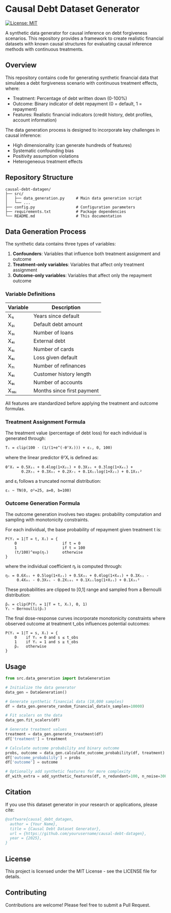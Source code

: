 # Causal Debt Dataset Generator

[![License: MIT](https://img.shields.io/badge/License-MIT-yellow.svg)](https://opensource.org/licenses/MIT)

A synthetic data generator for causal inference on debt forgiveness scenarios. This repository provides a framework to create realistic financial datasets with known causal structures for evaluating causal inference methods with continuous treatments.

## Overview

This repository contains code for generating synthetic financial data that simulates a debt forgiveness scenario with continuous treatment effects, where:
- Treatment: Percentage of debt written down (0-100%)
- Outcome: Binary indicator of debt repayment (0 = default, 1 = repayment)
- Features: Realistic financial indicators (credit history, debt profiles, account information)

The data generation process is designed to incorporate key challenges in causal inference:
- High dimensionality (can generate hundreds of features)
- Systematic confounding bias
- Positivity assumption violations
- Heterogeneous treatment effects

## Repository Structure

```
causal-debt-datagen/
├── src/
│   ├── data_generation.py     # Main data generation script
│   └── ...
├── config.py                  # Configuration parameters
├── requirements.txt           # Package dependencies
└── README.md                  # This documentation
```

## Data Generation Process

The synthetic data contains three types of variables:
1. **Confounders**: Variables that influence both treatment assignment and outcome
2. **Treatment-only variables**: Variables that affect only treatment assignment
3. **Outcome-only variables**: Variables that affect only the repayment outcome

### Variable Definitions

| Variable | Description |
|----------|-------------|
| X₁ᵢ | Years since default |
| X₂ᵢ | Default debt amount |
| X₃ᵢ | Number of loans |
| X₄ᵢ | External debt |
| X₅ᵢ | Number of cards |
| X₆ᵢ | Loss given default |
| X₇ᵢ | Number of refinances |
| X₈ᵢ | Customer history length |
| X₉ᵢ | Number of accounts |
| X₁₀ᵢ | Months since first payment |

All features are standardized before applying the treatment and outcome formulas.

### Treatment Assignment Formula

The treatment value (percentage of debt loss) for each individual is generated through:

```
Tᵢ = clip(100 · (1/(1+e^(-θᵀXᵢ))) + εᵢ, 0, 100)
```

where the linear predictor θᵀXᵢ is defined as:

```
θᵀXᵢ = 0.5X₁ᵢ + 0.4log(1+X₂ᵢ) + 0.3X₃ᵢ + 0.3log(1+X₄ᵢ) + 
       0.2X₅ᵢ + 0.3X₆ᵢ + 0.2X₇ᵢ + 0.1X₁ᵢlog(1+X₂ᵢ) + 0.1X₃ᵢ²
```

and εᵢ follows a truncated normal distribution:

```
εᵢ ~ TN(0, σ²=25, a=0, b=100)
```

### Outcome Generation Formula

The outcome generation involves two stages: probability computation and sampling with monotonicity constraints.

For each individual, the base probability of repayment given treatment t is:

```
P(Yᵢ = 1|T = t, Xᵢ) = {
    0                    if t = 0
    1                    if t = 100
    (t/100)^exp(ηᵢ)      otherwise
}
```

where the individual coefficient ηᵢ is computed through:

```
ηᵢ = 0.6X₁ᵢ + 0.5log(1+X₂ᵢ) + 0.5X₃ᵢ + 0.4log(1+X₄ᵢ) + 0.3X₅ᵢ - 
     0.4X₈ᵢ - 0.3X₉ᵢ - 0.2X₁₀ᵢ + 0.1X₁ᵢlog(1+X₂ᵢ) + 0.1X₃ᵢ²
```

These probabilities are clipped to [0,1] range and sampled from a Bernoulli distribution:

```
p̃ᵢ = clip(P(Yᵢ = 1|T = t, Xᵢ), 0, 1)
Yᵢ ~ Bernoulli(p̃ᵢ)
```

The final dose-response curves incorporate monotonicity constraints where observed outcome at treatment t_obs influences potential outcomes:

```
P(Yᵢ = 1|T = s, Xᵢ) = {
    0    if Yᵢ = 0 and s ≤ t_obs
    1    if Yᵢ = 1 and s ≥ t_obs
    p̃ᵢ   otherwise
}
```

## Usage

```python
from src.data_generation import DataGeneration

# Initialize the data generator
data_gen = DataGeneration()

# Generate synthetic financial data (10,000 samples)
df = data_gen.generate_random_financial_data(n_samples=10000)

# Fit scalers on the data
data_gen.fit_scalers(df)

# Generate treatment values
treatment = data_gen.generate_treatment(df)
df['treatment'] = treatment

# Calculate outcome probability and binary outcome
probs, outcome = data_gen.calculate_outcome_probability(df, treatment)
df['outcome_probability'] = probs
df['outcome'] = outcome

# Optionally add synthetic features for more complexity
df_with_extra = add_synthetic_features(df, n_redundant=100, n_noise=300)
```

## Citation

If you use this dataset generator in your research or applications, please cite:

```bibtex
@software{causal_debt_datagen,
  author = {Your Name},
  title = {Causal Debt Dataset Generator},
  url = {https://github.com/yourusername/causal-debt-datagen},
  year = {2025},
}
```

## License

This project is licensed under the MIT License - see the LICENSE file for details.

## Contributing

Contributions are welcome! Please feel free to submit a Pull Request.